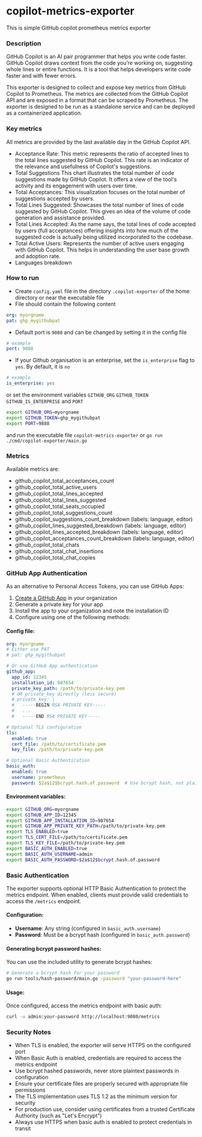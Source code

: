 # copilot-metrics-exporter
This is simple GitHub copilot prometheus metrics exporter

### Description
GitHub Copilot is an AI pair programmer that helps you write code faster. GitHub Copilot draws context from the code you’re working on, 
suggesting whole lines or entire functions. It is a tool that helps developers write code faster and with fewer errors. 

This exporter is designed to collect and expose key metrics from GitHub Copilot to Prometheus. 
The metrics are collected from the GitHub Copilot API and are exposed in a format that can be scraped by Prometheus. 
The exporter is designed to be run as a standalone service and can be deployed as a containerized application.

### Key metrics
All metrics are provided by the last available day in the GitHub Copilot API. 

- Acceptance Rate: This metric represents the ratio of accepted lines to the total lines suggested by GitHub Copilot. This rate is an indicator of the relevance and usefulness of Copilot's suggestions.
- Total Suggestions This chart illustrates the total number of code suggestions made by GitHub Copilot. It offers a view of the tool's activity and its engagement with users over time.
- Total Acceptances: This visualization focuses on the total number of suggestions accepted by users.
- Total Lines Suggested: Showcases the total number of lines of code suggested by GitHub Copilot. This gives an idea of the volume of code generation and assistance provided.
- Total Lines Accepted: As the name says, the total lines of code accepted by users (full acceptances) offering insights into how much of the suggested code is actually being utilized incorporated to the codebase.
- Total Active Users: Represents the number of active users engaging with GitHub Copilot. This helps in understanding the user base growth and adoption rate.
- Languages breakdown

### How to run
- Create `config.yaml` file in the directory `.copilot-exporter` of the home directory or near the executable file
- File should contain the following content
```yaml
org: myorgname
pat: ghp_mygithubpat
```
- Default port is `9080` and can be changed by setting it in the config file
```yaml
# example
port: 9888
```
- If your Github organisation is an enterprise, set the `is_enterprise` flag to `yes`. By default, it is `no`
```yaml 
# example
is_enterprise: yes
```

or set the environment variables `GITHUB_ORG` `GITHUB_TOKEN` `GITHUB_IS_ENTERPRISE` and `PORT`
```bash
export GITHUB_ORG=myorgname
export GITHUB_TOKEN=ghp_mygithubpat
export PORT=9888
```

and run the executable file `copilot-metrics-exporter` or `go run ./cmd/copilot-exporter/main.go`

### Metrics
Available metrics are:
- github_copilot_total_acceptances_count 
- github_copilot_total_active_users 
- github_copilot_total_lines_accepted 
- github_copilot_total_lines_suggested 
- github_copilot_total_seats_occupied 
- github_copilot_total_suggestions_count
- github_copilot_suggestions_count_breakdown (labels: language, editor)
- github_copilot_lines_suggested_breakdown (labels: language, editor)
- github_copilot_lines_accepted_breakdown (labels: language, editor)
- github_copilot_acceptances_count_breakdown (labels: language, editor)
- github_copilot_total_chats
- github_copilot_total_chat_insertions
- github_copilot_total_chat_copies

### GitHub App Authentication
As an alternative to Personal Access Tokens, you can use GitHub Apps:

1. [Create a GitHub App](https://docs.github.com/en/developers/apps/creating-a-github-app) in your organization
2. Generate a private key for your app
3. Install the app to your organization and note the installation ID
4. Configure using one of the following methods:

#### Config file:
```yaml
org: myorgname
# Either use PAT
# pat: ghp_mygithubpat

# Or use GitHub App authentication
github_app:
  app_id: 12345  
  installation_id: 987654
  private_key_path: /path/to/private-key.pem
  # OR private_key directly (less secure)
  # private_key: |
  #   -----BEGIN RSA PRIVATE KEY-----
  #   ...
  #   -----END RSA PRIVATE KEY-----

# Optional TLS configuration
tls:
  enabled: true
  cert_file: /path/to/certificate.pem
  key_file: /path/to/private-key.pem

# Optional Basic Authentication
basic_auth:
  enabled: true
  username: prometheus
  password: $2a$12$bcrypt.hash.of.password  # Use bcrypt hash, not plaintext
```

#### Environment variables:
```bash
export GITHUB_ORG=myorgname
export GITHUB_APP_ID=12345
export GITHUB_APP_INSTALLATION_ID=987654
export GITHUB_APP_PRIVATE_KEY_PATH=/path/to/private-key.pem
export TLS_ENABLED=true
export TLS_CERT_FILE=/path/to/certificate.pem
export TLS_KEY_FILE=/path/to/private-key.pem
export BASIC_AUTH_ENABLED=true
export BASIC_AUTH_USERNAME=admin
export BASIC_AUTH_PASSWORD=$2a$12$bcrypt.hash.of.password
```

### Basic Authentication
The exporter supports optional HTTP Basic Authentication to protect the metrics endpoint. When enabled, clients must provide valid credentials to access the `/metrics` endpoint.

#### Configuration:
- **Username**: Any string (configured in `basic_auth.username`)
- **Password**: Must be a bcrypt hash (configured in `basic_auth.password`)

#### Generating bcrypt password hashes:
You can use the included utility to generate bcrypt hashes:

```bash
# Generate a bcrypt hash for your password
go run tools/hash-password/main.go -password "your-password-here"
```

#### Usage:
Once configured, access the metrics endpoint with basic auth:
```bash
curl -u admin:your-password http://localhost:9080/metrics
```

### Security Notes
- When TLS is enabled, the exporter will serve HTTPS on the configured port
- When Basic Auth is enabled, credentials are required to access the metrics endpoint
- Use bcrypt hashed passwords, never store plaintext passwords in configuration
- Ensure your certificate files are properly secured with appropriate file permissions
- The TLS implementation uses TLS 1.2 as the minimum version for security
- For production use, consider using certificates from a trusted Certificate Authority (such as "Let's Encrypt")
- Always use HTTPS when basic auth is enabled to protect credentials in transit
